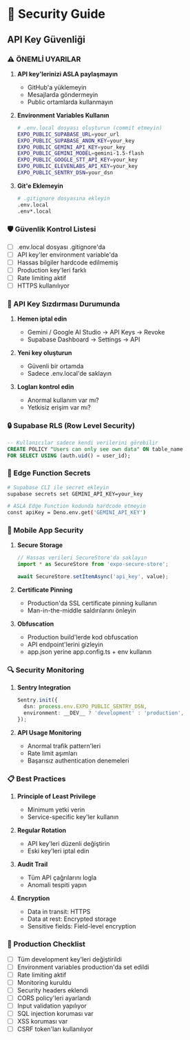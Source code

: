 # 🔐 Security Guide

## API Key Güvenliği

### ⚠️ ÖNEMLİ UYARILAR

1. **API key'lerinizi ASLA paylaşmayın**
   - GitHub'a yüklemeyin
   - Mesajlarda göndermeyin
   - Public ortamlarda kullanmayın

2. **Environment Variables Kullanın**
   ```bash
   # .env.local dosyası oluşturun (commit etmeyin)
   EXPO_PUBLIC_SUPABASE_URL=your_url
   EXPO_PUBLIC_SUPABASE_ANON_KEY=your_key
   EXPO_PUBLIC_GEMINI_API_KEY=your_key
   EXPO_PUBLIC_GEMINI_MODEL=gemini-1.5-flash
   EXPO_PUBLIC_GOOGLE_STT_API_KEY=your_key
   EXPO_PUBLIC_ELEVENLABS_API_KEY=your_key
   EXPO_PUBLIC_SENTRY_DSN=your_dsn
   ```

3. **Git'e Eklemeyin**
   ```bash
   # .gitignore dosyasına ekleyin
   .env.local
   .env*.local
   ```

### 🛡️ Güvenlik Kontrol Listesi

- [ ] .env.local dosyası .gitignore'da
- [ ] API key'ler environment variable'da
- [ ] Hassas bilgiler hardcode edilmemiş
- [ ] Production key'leri farklı
- [ ] Rate limiting aktif
- [ ] HTTPS kullanılıyor

### 🚨 API Key Sızdırması Durumunda

1. **Hemen iptal edin**
   - Gemini / Google AI Studio → API Keys → Revoke
   - Supabase Dashboard → Settings → API

2. **Yeni key oluşturun**
   - Güvenli bir ortamda
   - Sadece .env.local'de saklayın

3. **Logları kontrol edin**
   - Anormal kullanım var mı?
   - Yetkisiz erişim var mı?

### 🔒 Supabase RLS (Row Level Security)

```sql
-- Kullanıcılar sadece kendi verilerini görebilir
CREATE POLICY "Users can only see own data" ON table_name
FOR SELECT USING (auth.uid() = user_id);
```

### 🔑 Edge Function Secrets

```bash
# Supabase CLI ile secret ekleyin
supabase secrets set GEMINI_API_KEY=your_key

# ASLA Edge Function kodunda hardcode etmeyin
const apiKey = Deno.env.get('GEMINI_API_KEY')
```

### 📱 Mobile App Security

1. **Secure Storage**
   ```typescript
   // Hassas verileri SecureStore'da saklayın
   import * as SecureStore from 'expo-secure-store';
   
   await SecureStore.setItemAsync('api_key', value);
   ```

2. **Certificate Pinning**
   - Production'da SSL certificate pinning kullanın
   - Man-in-the-middle saldırılarını önleyin

3. **Obfuscation**
   - Production build'lerde kod obfuscation
   - API endpoint'lerini gizleyin
   - app.json yerine app.config.ts + env kullanın

### 🔍 Security Monitoring

1. **Sentry Integration**
   ```typescript
   Sentry.init({
     dsn: process.env.EXPO_PUBLIC_SENTRY_DSN,
     environment: __DEV__ ? 'development' : 'production',
   });
   ```

2. **API Usage Monitoring**
   - Anormal trafik pattern'leri
   - Rate limit aşımları
   - Başarısız authentication denemeleri

### 📋 Best Practices

1. **Principle of Least Privilege**
   - Minimum yetki verin
   - Service-specific key'ler kullanın

2. **Regular Rotation**
   - API key'leri düzenli değiştirin
   - Eski key'leri iptal edin

3. **Audit Trail**
   - Tüm API çağrılarını logla
   - Anomali tespiti yapın

4. **Encryption**
   - Data in transit: HTTPS
   - Data at rest: Encrypted storage
   - Sensitive fields: Field-level encryption

### 🚀 Production Checklist

- [ ] Tüm development key'leri değiştirildi
- [ ] Environment variables production'da set edildi
- [ ] Rate limiting aktif
- [ ] Monitoring kuruldu
- [ ] Security headers eklendi
- [ ] CORS policy'leri ayarlandı
- [ ] Input validation yapılıyor
- [ ] SQL injection koruması var
- [ ] XSS koruması var
- [ ] CSRF token'ları kullanılıyor 